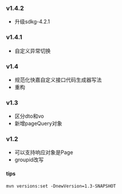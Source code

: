 ### v1.4.2

- 升级sdkg-4.2.1

### v1.4.1

- 自定义异常切换

### v1.4

- 规范化快嘉自定义接口代码生成器写法
- 重构

### v1.3

- 区分dto和vo
- 新增pageQuery对象

### v1.2 

- 可以支持响应对象是Page
- groupid改写

#### tips
`mvn versions:set -DnewVersion=1.3-SNAPSHOT`
